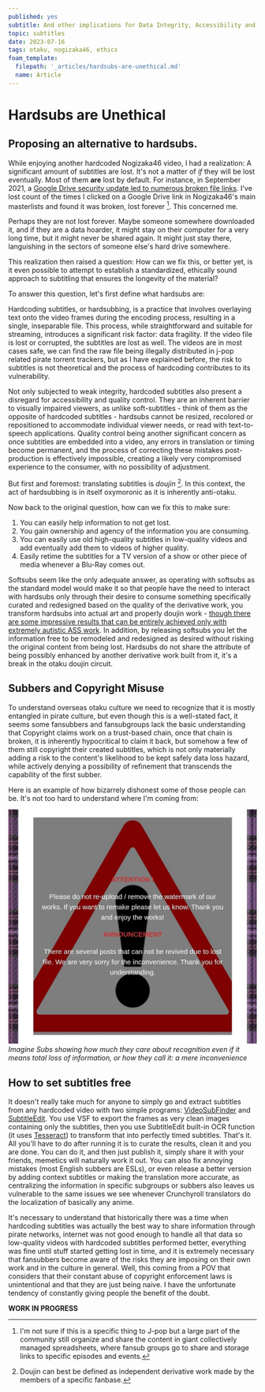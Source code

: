 ```yaml
---
published: yes
subtitle: And other implications for Data Integrity, Accessibility and QC.
topic: subtitles
date: 2023-07-16
tags: otaku, nogizaka46, ethics
foam_template:
  filepath: '_articles/hardsubs-are-unethical.md'
  name: Article
---
```


# Hardsubs are Unethical

## Proposing an alternative to hardsubs.

While enjoying another hardcoded Nogizaka46 video, I had a realization: A significant amount of subtitles are lost. It's not a matter of _if_ they will be lost eventually. Most of them **are** lost by default. For instance, in September 2021, a [Google Drive security update led to numerous broken file links](https://support.google.com/drive/answer/10729743?hl=en). I've lost count of the times I clicked on a Google Drive link in Nogizaka46's main masterlists and found it was broken, lost forever [^1]. This concerned me.

Perhaps they are not lost forever. Maybe someone somewhere downloaded it, and if they are a data hoarder, it might stay on their computer for a very long time, but it might never be shared again. It might just stay there, languishing in the sectors of someone else's hard drive somewhere.

This realization then raised a question: How can we fix this, or better yet, is it even possible to attempt to establish a standardized, ethically sound approach to subtitling that ensures the longevity of the material?

To answer this question, let's first define what hardsubs are:

Hardcoding subtitles, or hardsubbing, is a practice that involves overlaying text onto the video frames during the encoding process, resulting in a single, inseparable file. This process, while straightforward and suitable for streaming, introduces a significant risk factor: data fragility. If the video file is lost or corrupted, the subtitles are lost as well. The videos are in most cases safe, we can find the raw file being illegally distributed in j-pop related pirate torrent trackers, but as I have explained before, the risk to subtitles is not theoretical and the process of hardcoding contributes to its vulnerability.

Not only subjected to weak integrity, hardcoded subtitles also present a disregard for accessibility and quality control. They are an inherent barrier to visually impaired viewers, as unlike soft-subtitles - think of them as the opposite of hardcoded subtitles - hardsubs cannot be resized, recolored or repositioned to accommodate individual viewer needs, or read with text-to-speech applications. Quality control being another significant concern as once subtitles are embedded into a video, any errors in translation or timing become permanent, and the process of correcting these mistakes post-production is effectively impossible, creating a likely very compromised experience to the consumer, with no possibility of adjustment.

But first and foremost: translating subtitles is _doujin_ [^2]. In this context, the act of hardsubbing is in itself oxymoronic as it is inherently anti-otaku.

Now back to the original question, how can we fix this to make sure: 

1. You can easily help information to not get lost.
2. You gain ownership and agency of the information you are consuming.
3. You can easily use old high-quality subtitles in low-quality videos and add eventually add them to videos of higher quality.
4. Easily retime the subtitles for a TV version of a show or other piece of media whenever a Blu-Ray comes out.

Softsubs seem like the only adequate answer, as operating with softsubs as the standard model would make it so that people have the need to interact with hardsubs only through their desire to consume something specifically curated and redesigned based on the quality of the derivative work, you transform hardsubs into actual art and properly doujin work - [though there are some impressive results that can be entirely achieved only with extremely autistic ASS work](https://streamable.com/e4ze3g). In addition, by releasing softsubs you let the information free to be remodeled and redesigned as desired without risking the original content from being lost. Hardsubs do not share the attribute of being possibly enhanced by another derivative work built from it, it's a break in the otaku doujin circuit.

## Subbers and Copyright Misuse

To understand overseas otaku culture we need to recognize that it is mostly entangled in pirate culture, but even though this is a well-stated fact, it seems some fansubbers and fansubgroups lack the basic understanding that Copyright claims work on a trust-based chain, once that chain is broken, it is inherently hypocritical to claim it back, but somehow a few of them still copyright their created subtitles, which is not only materially adding a risk to the content's likelihood to be kept safely data loss hazard, while actively denying a possibility of refinement that transcends the capability of the first subber. 

Here is an example of how bizarrely dishonest some of those people can be. It's not too hard to understand where I'm coming from:

![](../images/imagine_hypocrisy.png)
*Imagine Subs showing how much they care about recognition even if it means total loss of information, or how they call it: a mere inconvenience*

## How to set subtitles free

It doesn't really take much for anyone to simply go and extract subtitles from any hardcoded video with two simple programs: [VideoSubFinder](https://sourceforge.net/projects/videosubfinder/) and [SubtitleEdit](https://www.nikse.dk/subtitleedit). You use VSF to export the frames as very clean images containing only the subtitles, then you use SubtitleEdit built-in OCR function (it uses [Tesseract](https://github.com/tesseract-ocr/tesseract)) to transform that into perfectly timed subtitles. That's it. All you'll have to do after running it is to curate the results, clean it and you are done. You can do it, and then just publish it, simply share it with your friends, memetics will naturally work it out. You can also fix annoying mistakes (most English subbers are ESLs), or even release a better version by adding context subtitles or making the translation more accurate, as centralizing the information in specific subgroups or subbers also leaves us vulnerable to the same issues we see whenever Crunchyroll translators do the localization of basically any anime.

It's necessary to understand that historically there was a time when hardcoding subtitles was actually the best way to share information through pirate networks, internet was not good enough to handle all that data so low-quality videos with hardcoded subtitles performed better, everything was fine until stuff started getting lost in time, and it is extremely necessary that fansubbers become aware of the risks they are imposing on their own work and in the culture in general. Well, this coming from a POV that considers that their constant abuse of copyright enforcement laws is unintentional and that they are just being naive. I have the unfortunate tendency of constantly giving people the benefit of the doubt.

**WORK IN PROGRESS**

[^1]: I'm not sure if this is a specific thing to J-pop but a large part of the community still organize and share the content in giant collectively managed spreadsheets, where fansub groups go to share and storage links to specific episodes and events.

[^2]: Doujin can best be defined as independent derivative work made by the members of a specific fanbase.
